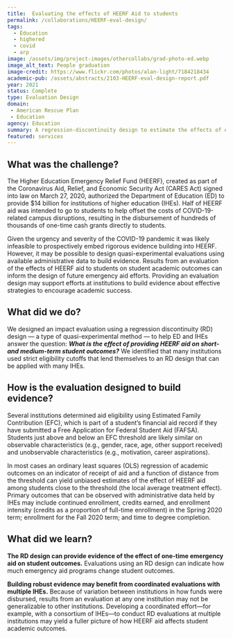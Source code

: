 ```yaml
---
title:  Evaluating the effects of HEERF Aid to students
permalink: /collaborations/HEERF-eval-design/
tags:
  - Education
  - highered
  - covid
  - arp
image: /assets/img/project-images/othercollabs/grad-photo-ed.webp
image_alt_text: People graduation
image-credit: https://www.flickr.com/photos/alan-light/7184218434
academic-pub: /assets/abstracts/2103-HEERF-eval-design-report.pdf
year: 2021
status: Complete
type: Evaluation Design
domain:
 - American Rescue Plan
 - Education
agency: Education
summary: A regression-discontinuity design to estimate the effects of emergency aid on student academic outcomes
featured: services
---
```

## What was the challenge?
The Higher Education Emergency Relief Fund (HEERF), created as part of the Coronavirus Aid, Relief, and Economic Security Act (CARES Act) signed into law on March 27, 2020, authorized the Department of Education (ED) to provide $14 billion for institutions of higher education (IHEs). Half of HEERF aid was intended to go to students to help offset the costs of COVID-19-related campus disruptions, resulting in the disbursement of hundreds of thousands of one-time cash grants directly to students.

Given the urgency and severity of the COVID-19 pandemic it was likely infeasible to prospectively embed rigorous evidence building into HEERF. However, it may be possible to design quasi-experimental evaluations using available administrative data to build evidence. Results from an evaluation of the effects of HEERF aid to students on student academic outcomes can inform the design of future emergency aid efforts. Providing an evaluation design may support efforts at institutions to build evidence about effective strategies to encourage academic success.

## What did we do?
We designed an impact evaluation using a regression discontinuity (RD) design — a type of quasi-experimental method — to help ED and IHEs answer the question: _**What is the effect of providing HEERF aid on short- and medium-term student outcomes?**_ We identified that many institutions used strict eligibility cutoffs that lend themselves to an RD design that can be applied with many IHEs. 

## How is the evaluation designed to build evidence?
Several institutions determined aid eligibility using Estimated Family Contribution (EFC), which is part of a student’s financial aid record if they have submitted a Free Application for Federal Student Aid (FAFSA). Students just above and below an EFC threshold are likely similar on observable characteristics (e.g., gender, race, age, other support received) and unobservable characteristics (e.g., motivation, career aspirations). 

In most cases an ordinary least squares (OLS) regression of academic outcomes on an indicator of receipt of aid and a function of distance from the threshold can  yield unbiased estimates of the effect of HEERF aid among students close to the threshold (the local average treatment effect). Primary outcomes that can be observed with administrative data held by IHEs may include continued enrollment, credits earned, and enrollment intensity (credits as a proportion of full-time enrollment) in the Spring 2020 term; enrollment for the Fall 2020 term; and time to degree completion. 

## What did we learn?
**The RD design can provide evidence of the effect of one-time emergency aid on student outcomes.** Evaluations using an RD design can indicate how much emergency aid programs change student outcomes. 

**Building robust evidence may benefit from coordinated evaluations with multiple IHEs.** Because of variation between institutions in how funds were disbursed, results from an evaluation at any one institution may not be generalizable to other institutions. Developing a coordinated effort—for example, with a consortium of IHEs—to conduct RD evaluations at multiple institutions may yield a fuller picture of how HEERF aid affects student academic outcomes.
